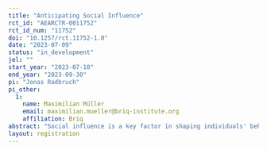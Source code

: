 ```yaml
---
title: "Anticipating Social Influence"
rct_id: "AEARCTR-0011752"
rct_id_num: "11752"
doi: "10.1257/rct.11752-1.0"
date: "2023-07-09"
status: "in_development"
jel: ""
start_year: "2023-07-10"
end_year: "2023-09-30"
pi: "Jonas Radbruch"
pi_other:
  1:
    name: Maximilian Müller
    email: maximilian.mueller@briq-institute.org
    affiliation: Briq
abstract: "Social influence is a key factor in shaping individuals' behavior across various domains of life. The purpose of this research project is to investigate how individuals anticipate and respond to social influences in various settings, with a focus on effort provision and working time. This research will not only enhance our understanding of human behavior, but also provide valuable insights for policymakers and organizations seeking to design environments that promote optimal decision making and to regulators overseeing organizations that may exploit the social naiveté of their members, employees, or customers."
layout: registration
---
```


